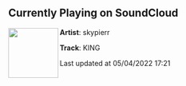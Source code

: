 ## Currently Playing on SoundCloud

[<img align="left" width="100" src="https://i1.sndcdn.com/artworks-d418YKLkt4qb0dgG-xjkaUQ-t500x500.jpg">](https://soundcloud.com/skypierr/king)

**Artist**: skypierr 

**Track**: KING

Last updated at 05/04/2022 17:21
